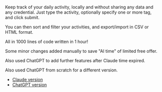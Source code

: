 Keep track of your daily activity, locally and without sharing any data and any credential. Just type the activity, optionally specify one or more tag, and click submit.

You can then sort and filter your activities, and  export/import in CSV or HTML format.

All in 1000 lines of code written in 1 hour!

Some minor changes added manually to save "AI time" of limited free offer.

Also used ChatGPT to add further features after Claude time expired.

Also used ChatGPT from scratch for a different version.

- [Claude version](https://jumpjack.github.io/ArtificialCoding/claude/activity_tracker/index-claude.html)
- [ChatGPT version](https://jumpjack.github.io/ArtificialCoding/claude/activity_tracker/index.html)

